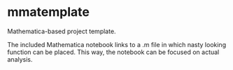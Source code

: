 mmatemplate
===========

Mathematica-based project template.

The included Mathematica notebook links to a .m file in which nasty looking function can be placed.
This way, the notebook can be focused on actual analysis.
